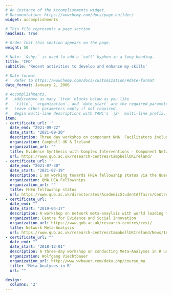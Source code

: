 ```yaml
---
# An instance of the Accomplishments widget.
# Documentation: https://wowchemy.com/docs/page-builder/
widget: accomplishments

# This file represents a page section.
headless: true

# Order that this section appears on the page.
weight: 50

# Note: `&shy;` is used to add a 'soft' hyphen in a long heading.
title: 'CPD'
subtitle: 'Recent activities to develop and enhance my skills'

# Date format
#   Refer to https://wowchemy.com/docs/customization/#date-format
date_format: January 2, 2006

# Accomplishments.
#   Add/remove as many `item` blocks below as you like.
#   `title`, `organization`, and `date_start` are the required parameters.
#   Leave other parameters empty if not required.
#   Begin multi-line descriptions with YAML's `|2-` multi-line prefix.
item:
- certificate_url: ''
  date_end: "2021-09-22"
  date_start: "2021-09-20"
  description: Three day workshop on component NMA. Facilitators included Dr Deborah M Caldwell (University of Bristol), Dr Suzanne Freeman (University of Leicester, NIHR Complex Reviews Support Unit), Professor GJ Melendez-Torres (University of Exeter, PenTAG), and Professor Nicky J Welton (University of Bristol, NICE Guidelines Technical Support Unit). 
  organization: Campbell UK & Ireland
  organization_url: ""
  title: Evidence Synthesis with Complex Interventions - Component Network Meta-Analysis
  url: https://www.qub.ac.uk/research-centres/CampbellUKIreland/
- certificate_url: ''
  date_end: "2021-07-30"
  date_start: "2021-07-19"
  description: I am working towards FHEA fellowship status via the Queen’s Merit Award and have a confirmed place on the 3rd of November 2021 panel after which advance higher education accreditors will review my application and reach a decision.
  organization: QMA HEA Fellowships
  organization_url: ""
  title: FHEA fellowship status 
  url: https://www.qub.ac.uk/directorates/AcademicStudentAffairs/CentreforEducationalDevelopment/CoursesEventsProfessionalRecognition/HEA/
- certificate_url: ''
  date_end: ""
  date_start: "2019-04-17"
  description: A workshop on network meta-anaylsis with world leading methodologist Professor Pigott
  organization: Centre for Evidence and Social Innovation
  organization_url: https://www.qub.ac.uk/research-centres/cesi/
  title: Network Meta-Analysis
  url: https://www.qub.ac.uk/research-centres/CampbellUKIreland/News/IntroductiontoNetworkMeta-Analysis.html
- certificate_url: ""
  date_end: ""
  date_start: "2018-12-01"
  description: A three-day workshop on conducting Meta-Analyses in R using the metafor package. The workshop was facilitated by the author of the package and covered everything from effect size calculations to network meta-analysis
  organization: Wolfgang Viechtbauer
  organization_url: http://www.wvbauer.com/doku.php/course_ma
  title: 'Meta-Analyses in R'
  url: ""

design:
  columns: '2' 
---
```


